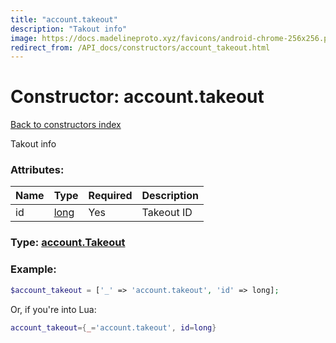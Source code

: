 ```yaml
---
title: "account.takeout"
description: "Takout info"
image: https://docs.madelineproto.xyz/favicons/android-chrome-256x256.png
redirect_from: /API_docs/constructors/account_takeout.html
---
```

# Constructor: account.takeout  
[Back to constructors index](index.md)



Takout info

### Attributes:

| Name     |    Type       | Required | Description |
|----------|---------------|----------|-------------|
|id|[long](../types/long.md) | Yes|Takeout ID|



### Type: [account.Takeout](../types/account.Takeout.md)


### Example:

```php
$account_takeout = ['_' => 'account.takeout', 'id' => long];
```  


Or, if you're into Lua:

```lua
account_takeout={_='account.takeout', id=long}

```


